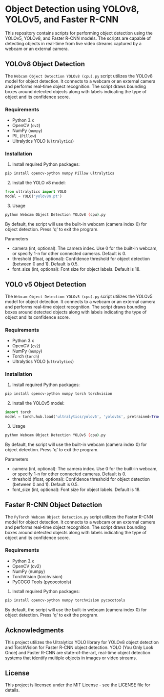 # Object Detection using YOLOv8, YOLOv5, and Faster R-CNN
This repository contains scripts for performing object detection using the YOLOv5, YOLOv8, and Faster R-CNN models. The scripts are capable of detecting objects in real-time from live video streams captured by a webcam or an external camera.

## YOLOv8 Object Detection

The `Webcam Object Detection YOLOv8 (cpu).py` script utilizes the YOLOv8 model for object detection. It connects to a webcam or an external camera and performs real-time object recognition. The script draws bounding boxes around detected objects along with labels indicating the type of object and its confidence score.

### Requirements

- Python 3.x
- OpenCV (`cv2`)
- NumPy (`numpy`)
- PIL (`Pillow`)
- Ultralytics YOLO (`ultralytics`)

### Installation

1. Install required Python packages:
```bash
pip install opencv-python numpy Pillow ultralytics
```

2. Install the YOLO v8 model:
```python
from ultralytics import YOLO
model = YOLO('yolov8n.pt')
```

3. Usage
```bash
python Webcam Object Detection YOLOv8 (cpu).py
```
By default, the script will use the built-in webcam (camera index 0) for object detection. Press 'q' to exit the program.

Parameters
- camera (int, optional): The camera index. Use 0 for the built-in webcam, or specify 1-n for other connected cameras. Default is 0.
- threshold (float, optional): Confidence threshold for object detection (between 0 and 1). Default is 0.5.
- font_size (int, optional): Font size for object labels. Default is 18.

## YOLO v5 Object Detection

The `Webcam Object Detection YOLOv5 (cpu).py` script utilizes the YOLOv5 model for object detection. It connects to a webcam or an external camera and performs real-time object recognition. The script draws bounding boxes around detected objects along with labels indicating the type of object and its confidence score.

### Requirements

- Python 3.x
- OpenCV (`cv2`)
- NumPy (`numpy`)
- Torch (`torch`)
- Ultralytics YOLO (`ultralytics`)

### Installation

1. Install required Python packages:
```bash
pip install opencv-python numpy torch torchvision
```

2. Install the YOLOv5 model:
```python
import torch
model = torch.hub.load('ultralytics/yolov5', 'yolov5s', pretrained=True)
```
3. Usage
```bash
python Webcam Object Detection YOLOv5 (cpu).py
```
By default, the script will use the built-in webcam (camera index 0) for object detection. Press 'q' to exit the program.

Parameters
- camera (int, optional): The camera index. Use 0 for the built-in webcam, or specify 1-n for other connected cameras. Default is 0.
- threshold (float, optional): Confidence threshold for object detection (between 0 and 1). Default is 0.5.
- font_size (int, optional): Font size for object labels. Default is 18.

## Faster R-CNN Object Detection

The `PyTorch Webcam Object Detection.py` script utilizes the Faster R-CNN model for object detection. It connects to a webcam or an external camera and performs real-time object recognition. The script draws bounding boxes around detected objects along with labels indicating the type of object and its confidence score.
### Requirements
- Python 3.x
- OpenCV (cv2)
- NumPy (numpy)
- TorchVision (torchvision)
- PyCOCO Tools (pycocotools)

1. Install required Python packages:
```bash
pip install opencv-python numpy torchvision pycocotools
```
By default, the script will use the built-in webcam (camera index 0) for object detection. Press 'q' to exit the program.

## Acknowledgments
This project utilizes the Ultralytics YOLO library for YOLOv8 object detection and TorchVision for Faster R-CNN object detection.
YOLO (You Only Look Once) and Faster R-CNN are state-of-the-art, real-time object detection systems that identify multiple objects in images or video streams.

## License
This project is licensed under the MIT License - see the LICENSE file for details.
